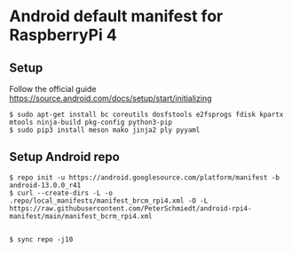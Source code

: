 # Android default manifest for RaspberryPi 4

## Setup

Follow the official guide https://source.android.com/docs/setup/start/initializing

    $ sudo apt-get install bc coreutils dosfstools e2fsprogs fdisk kpartx mtools ninja-build pkg-config python3-pip
    $ sudo pip3 install meson mako jinja2 ply pyyaml

## Setup Android repo

    $ repo init -u https://android.googlesource.com/platform/manifest -b android-13.0.0_r41
    $ curl --create-dirs -L -o .repo/local_manifests/manifest_brcm_rpi4.xml -O -L https://raw.githubusercontent.com/PeterSchmiedt/android-rpi4-manifest/main/manifest_bcrm_rpi4.xml


    $ sync repo -j10